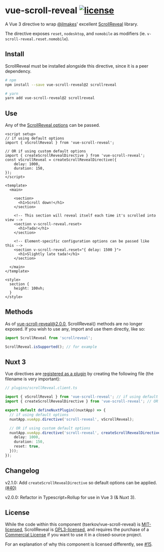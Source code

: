 # vue-scroll-reveal [![license](https://img.shields.io/github/license/tserkov/vue-scroll-reveal.svg)]()
A Vue 3 directive to wrap [@jlmakes](https://github.com/jlmakes)' excellent [ScrollReveal](https://github.com/scrollreveal/scrollreveal) library.

The directive exposes `reset`, `nodesktop`, and `nomobile` as modifiers (ie. `v-scroll-reveal.reset.nomobile`).

## Install

ScrollReveal must be installed alongside this directive, since it is a peer dependency.

``` bash
# npm
npm install --save vue-scroll-reveal@2 scrollreveal
```

``` bash
# yarn
yarn add vue-scroll-reveal@2 scrollreveal
```

## Use
Any of the [ScrollReveal options](https://scrollrevealjs.org/api/reveal.html) can be passed.


```vue
<script setup>
// if using default options
import { vScrollReveal } from 'vue-scroll-reveal';

// OR if using custom default options
import { createScrollRevealDirective } from 'vue-scroll-reveal'; 
const vScrollReveal = createScrollRevealDirective({
    delay: 1000,
    duration: 150,
});
</script>

<template>
  <main>

    <section>
      <h1>Scroll down!</h1>
    </section>

    <!-- This section will reveal itself each time it's scrolled into view -->
    <section v-scroll-reveal.reset>
      <h1>Tada!</h1>
    </section>

    <!-- Element-specific configuration options can be passed like this -->
    <section v-scroll-reveal.reset="{ delay: 1500 }">
      <h1>Slightly late tada!</h1>
    </section>

  </main>
</template>

<style>
  section {
    height: 100vh;
  }
</style>
```

## Methods

As of vue-scroll-reveal@2.0.0, ScrollReveal() methods are no longer exposed. If you wish to use
any, import and use them directly, like so:

```javascript
import ScrollReveal from 'scrollreveal';

ScrollReveal.isSupported(); // for example
```

## Nuxt 3

Vue directives are [registered as a plugin](https://v3.nuxtjs.org/guide/directory-structure/plugins#vue-directives)
by creating the following file (the filename is very important):
```typescript
// plugins/scrollReveal.client.ts

import { vScrollReveal } from 'vue-scroll-reveal'; // if using default options
import { createScrollRevealDirective } from 'vue-scroll-reveal'; // OR if using custom default options

export default defineNuxtPlugin((nuxtApp) => {
  // if using default options
  nuxtApp.vueApp.directive('scroll-reveal', vScrollReveal);

  // OR if using custom default options
  nuxtApp.vueApp.directive('scroll-reveal', createScrollRevealDirective({
    delay: 1000,
    duration: 150,
    reset: true,
  }));
});
```

## Changelog

v2.1.0: Add `createScrollRevealDirective` so default options can be applied. [(#40)](https://github.com/tserkov/vue-scroll-reveal/issues/40#issuecomment-1258741430)

v2.0.0: Refactor in Typescript+Rollup for use in Vue 3 (& Nuxt 3).

## License

While the code within this component (tserkov/vue-scroll-reveal) is [MIT-licensed](https://github.com/tserkov/vue-scroll-reveal/blob/master/LICENSE.md), ScrollReveal is [GPL3-licensed](https://github.com/scrollreveal/scrollreveal#license), and requires the purchase of a [Commercial License](https://scrollrevealjs.org/pricing/) if you want to use it in a closed-source project.

For an explanation of why this component is licensed differently, see [#15](https://github.com/tserkov/vue-scroll-reveal/issues/21#issuecomment-424193121).
